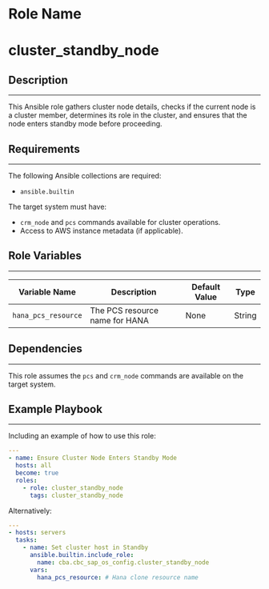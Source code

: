Role Name
=========

# cluster_standby_node

## Description
------------
This Ansible role gathers cluster node details, checks if the current node is a cluster member, determines its role in the cluster, and ensures that the node enters standby mode before proceeding.

## Requirements
------------
The following Ansible collections are required:

- `ansible.builtin`

The target system must have:
- `crm_node` and `pcs` commands available for cluster operations.
- Access to AWS instance metadata (if applicable).

## Role Variables
--------------

| Variable Name        | Description                                            | Default Value | Type   |
|----------------------|--------------------------------------------------------|--------------|--------|
| `hana_pcs_resource`  | The PCS resource name for HANA                        | None         | String |

## Dependencies
------------
This role assumes the `pcs` and `crm_node` commands are available on the target system.

## Example Playbook
----------------

Including an example of how to use this role:

```yaml
---
- name: Ensure Cluster Node Enters Standby Mode
  hosts: all
  become: true
  roles:
    - role: cluster_standby_node
      tags: cluster_standby_node

```

Alternatively:

```yaml
---
- hosts: servers
  tasks:
    - name: Set cluster host in Standby
      ansible.builtin.include_role:
        name: cba.cbc_sap_os_config.cluster_standby_node
      vars:
        hana_pcs_resource: # Hana clone resource name
```

